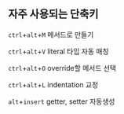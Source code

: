 ## 자주 사용되는 단축키

`ctrl`+`alt`+`M` 메서드로 만들기

`ctrl`+`alt`+`V` literal 타입 자동 매칭

`ctrl`+`alt`+`O` override할 메서드 선택

`ctrl`+`alt`+`L` indentation 교정

`alt`+`insert` getter, setter 자동생성

